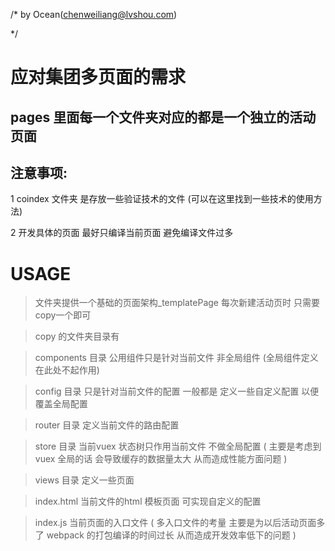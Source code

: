 /*
  by Ocean(chenweiliang@lvshou.com)

*/

# 应对集团多页面的需求

## pages 里面每一个文件夹对应的都是一个独立的活动页面

## 注意事项: 
  1 coindex 文件夹 是存放一些验证技术的文件 (可以在这里找到一些技术的使用方法) 
 
  2 开发具体的页面 最好只编译当前页面 避免编译文件过多

# USAGE
> 文件夹提供一个基础的页面架构_templatePage 每次新建活动页时 只需要copy一个即可

> copy 的文件夹目录有

> components 目录  公用组件只是针对当前文件 非全局组件 (全局组件定义在此处不起作用)

> config 目录 只是针对当前文件的配置  一般都是 定义一些自定义配置 以便覆盖全局配置

> router 目录 定义当前文件的路由配置 

> store 目录 当前vuex 状态树只作用当前文件  不做全局配置 ( 主要是考虑到vuex 全局的话 会导致缓存的数据量太大 从而造成性能方面问题 )

> views 目录 定义一些页面

> index.html 当前文件的html 模板页面 可实现自定义的配置

> index.js 当前页面的入口文件 ( 多入口文件的考量 主要是为以后活动页面多了 webpack 的打包编译的时间过长 从而造成开发效率低下的问题 )

